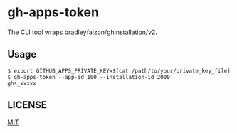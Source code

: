 # gh-apps-token

The CLI tool wraps bradleyfalzon/ghinstallation/v2.

## Usage

```
$ export GITHUB_APPS_PRIVATE_KEY=$(cat /path/to/your/private_key_file)
$ gh-apps-token --app-id 100 --installation-id 2000
ghs_xxxxx
```

## LICENSE

[MIT](https://github.com/shmokmt/gh-apps-token/blob/main/LICENSE)
